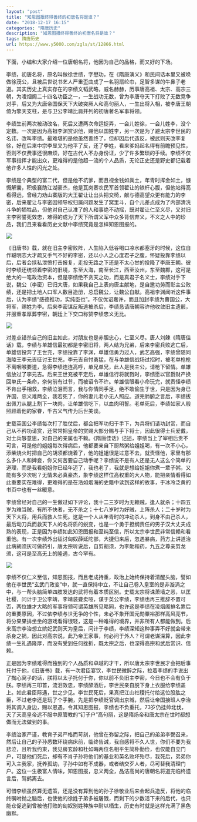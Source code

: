 ```yaml
---
layout: "post"
title: "知恩图报终得善终的初唐名将是谁？"
date: "2018-12-17 16:15"
categories: "隋唐历史"
description: "知恩图报终得善终的初唐名将是谁？"
tags: 隋唐历史
url: https://www.y5000.com/zgls/st/12866.html
---
```






下面，小编和大家介绍一位唐朝名将，他因为自己的品格，而又好的下场。

李绩，初唐名将，原名叫做徐世绩，字懋功，在《隋唐演义》和民间话本里又被唤做徐茂公，且被后世说书艺人严重歪曲成了一名羽扇纶巾，足智多谋的牛鼻子老道。其实历史上真实存在的李绩文韬武略，威名赫赫，历事唐高祖、太宗、高宗三朝，为凌烟阁二十四名功臣之一，一生战功无数，曾为李唐夺天下打败了无数竞争对手，后又为大唐帝国保天下大破突厥人和高句丽人，一生出将入相，被李唐王朝倚为擎天支柱，是与卫公李靖比肩并列的初唐著名军事将领。

李绩生前两次被动改名，死后又遭两次命运捉弄，一会儿姓徐，一会儿姓李，没个定数。一次是因为高祖李渊赏识他，赐他以国姓李，另一次是为了避太宗李世民的名讳，改叫李绩。最难堪的是他虽然善终了，但却因后代造反，被武则天改李复徐，好在后来中宗李显又为他平了反，还了李姓，看来爹妈起名得有前瞻预见性，否则不仅费事还很麻烦，好在古代人不办身份证，少了许多繁琐的手续。李绩不仅军事指挥才能出众，更难得的是他超一流的个人品质，无论正史还是野史都记载着他许多人性的闪光之处。

李绩是个典型的富二代，但是他不坑爹，而且视金钱如粪土，年青时挥金如土，慷慨解囊，积极襄助江湖豪杰，他是瓦岗寨农民军首领翟让的铁杆心腹，但他站得高看得远，曾经力劝山寨版的大王翟让让出头把交椅，献与德高望众更有能力的李密，后来翟让与李密因领导权归属问题发生了窝里斗，自个儿差点成为了内部清洗斗争的牺牲品，但他对自己认准了的人和事绝不动摇，既对翟让仁至义尽，又对旧主李密誓死效忠，难得的成为了天下所谓义军中众多背信弃义，不义之人中的珍品，我们且来看看历史文献中李绩究竟是怎样知恩图报的。

![](https://img.y5000.com/uploads/allimg/170209/1430334411-0.jpg)

《旧唐书》载，就在旧主李密败阵，人生陷入低谷喝口凉水都塞牙的时候，这位自作聪明志大才疏又手气不好的李密，还以小人之心度君子之腹，怀疑投靠李绩以后，后者会挟私泄愤打击报复，走投无路之下还是不太心甘的投降了李唐王朝。彼时李绩还统领着李密的旧境，东至大海，南至长江，西至汝州，东至魏郡，这可是绝大的一笔政治资本，但是李绩绝不贪天之功，而是真君子名义士，李绩对手下说，魏公（李密）已归大唐，如果我自己上表向唐主献地，是自邀功劳而彰主公败绩，还是把土地人口军人数目造册，总启魏公，让魏公自献。高祖李渊闻听这件事后，认为李绩“感德推功，实纯臣也”。不仅优诏嘉许，而且加封李绩为曹国公，大将军，赐姓为李。后来李密谋反叛逃被杀后，李绩恳请唐朝容许他收敛旧主遗骸，并服重孝厚葬李密，朝廷上下交口称赞李绩忠义无比。

![](https://img.y5000.com/uploads/allimg/170209/1430331F6-1.jpg)

对差点错杀自己的旧主如此，对朋友也是赤胆忠心，仁至义尽。唐人刘餗《隋唐佳话》载，李绩与单雄信最初都是李密旧将，两人结为兄弟，后来李密兵败逃亡后，单雄信投奔了王世充，李绩投靠了李渊，单雄信勇力过人，武艺高强，李绩曾随同海陵王李元吉征讨王世充，李元吉自忖勇猛，在与单雄信战场过招时，被老单枪枪不离咽喉要道，急得李绩连连高呼，单兄单兄，此人是我主公，请枪下留情。单雄信放过了李元吉。后来王世充被平定后，单雄信行将就戮时，李绩愿以官爵财产换回单氏一条命，奈何前有过节，而被诏令不许。单雄信眼看小命玩完，就责怪李绩不肯出手相救，李绩泣泪而言，我与你情同手足，绝不敢偷生于世，只是因为身已许国，忠义难两全，我若死了，你的妻儿老小无人照应。道完肺腑之言后，李绩拔出佩刀从腿上割下一块肉，让单雄信吃下，以血肉明誓。老单死后，李绩如家人般照顾着他的家眷，千古义气传为后世美谈。

史载英国公李绩每次打了胜仗后，都会把军功归于手下，为兵将们请功封赏，而自己从不矜功请赏，还常常把皇帝的赏赐大部分赐与手下将士，因此很得士兵爱戴，对士兵够意思，对自己的亲属也不赖。《隋唐佳话》记述，李绩当上了宰相后贵不可言，可是他的姐姐每次得病后，他都要亲自下厨熬粥给姐姐喝，有一次不小心，添柴烧火时把自己的胡须都烧着了，他的姐姐很是过意不去，就责怪他，家里有那么多仆人和婢妾，你又何苦要自己动手呢？李绩说不是有人还是无人这么个简单的道理，而是我看姐姐你已经年迈了，我也老了，我就是想给姐姐你煮一辈子粥，又能有多少次呢？无情未必真豪杰，象李绩这样位高权重的大人物，能把亲情看得如此重要实在难得，更难得的是在浩如烟海的史籍中读到这样的故事，于冰冷泛黄的书页中也有一丝暖意。

李绩曾经对自己的一生做过如下评论，我十二三岁时为无赖贼，逢人就杀；十四五岁为难当贼，有所不快者，无不杀之；十七八岁时为好贼，上阵杀人；二十岁时为天下大将，用兵而救人生死。这是一个人从年青时的冲动杀人，到身不由己杀人，最后动刀兵而救天下人的名将质的蜕变，也是一个勇于担纲责任的男子汉大丈夫成熟的表现，正是因为李绩如此知恩图报和至纯至信，所以太宗李世民非常信赖和看重他。有一次李绩外出征讨匈奴薜延陀部，大捷归来后，忽遇暴病，药方上讲道治此病胡须灰可做药引，唐太宗听说后，自剪胡须，为李勣和药，九五之尊亲剪龙须，这可是至高无上的隆遇，古今罕有。

![](https://img.y5000.com/uploads/allimg/170209/14303323A-2.jpg)

李绩不仅仁义至信，知恩图报，而且老成持重，政治上始终保持着清醒头脑，譬如他在李世民“玄武门政变”中，就一直保持中立，不让自己卷入皇室的是非漩涡之中，与一帮头脑简单四肢发达的武将有着本质区别。史载太宗将诛萧墙之恶，以匡社稷，问计于卫公李靖，李靖装聋卖哑，谋于英公李绩，李绩也再三推辞不置可否，两位雄才大略的军事将领可谓英雄所见略同，也许这是李绩在凌烟阁排名靠后的重要原因，不过依李绩与世无争的个性，未必不象开国元勋粟裕那样高风亮节，将分果果排坐坐的游戏看得很轻，这是一种难得的境界，并非所有人都能做到。后来高宗李治想立嫔妃武则天为皇后，问计于李绩，李绩深知这种事弄不好就会带来杀身之祸，因此对高宗说，此乃帝王家事，何必问于外人？可谓老谋深算，因此李绩一生礼遇隆厚，而没有受到任何挫折，既太宗之后，也深得高宗和武后赏识、信赖。

正是因为李绩难得而独到的个人品质和卓越的才干，所以唐太宗李世民才会把后事托付于他，《旧唐书》载，有一次君臣宴饮，李世民微醉之际，拉着李绩的手说出了掏心窝子的话，朕将以太子托付于你，你以前不负旧主李密，今日也不会有负于朕。李绩再三叩首，流泪效忠，李绩醉酒后，李世民亲自脱下身上衣服给李绩盖上。如此君臣际遇，世之少见。李世民死后，果真把江山社稷托付给这位股肱之臣，不过老李还是玩了个手腕，先是把李绩贬官调出京城，然后让帝国接班人李治将其调入身边，赐以恩遇，令其知恩图报，李绩也不负重托，73岁仍挂帅北伐，灭了天高皇帝远不服中原管教的“钉子户”高句丽，这是隋炀帝和唐太宗在世时都想做而无法做到的事。

李绩治家严谨，教育子弟严格而苛刻，他曾在弥留之际，把自己的弟弟李弼召来，然后让自己的子孙悉数环绕病床前，临终告诫，我自感将不久人世，你们不要为我悲泣，且听我约束，我见房玄龄和杜如晦两位名相平生简朴勤俭，也仅能自立门户，可是他们死后，却有不肖子孙将他们的基业和英名败坏殆尽，我死后，弟弟你可入主我家，抚养孤幼，子孙中如有不成器，或者结交歹人者，尽可替我清理门户。这位一生极富人情味，知恩图报，忠义两全，品洁高尚的唐朝名将道完临终遗言后，驾鹤离去。

可惜李绩虽然算无遗策，还是没有算到他的孙子徐敬业后来会起兵造反，将他的临终嘱咐抛之脑后，也使他的徐姓子弟多被屠戮，而剩下的少数活下来的后代，也只能仓促逃到曾被他打败的匈奴别姓种族中耐以栖生，历史有时就是这样充满了黑色幽默。
